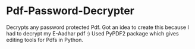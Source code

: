 # Pdf-Password-Decrypter
Decrypts any password protected Pdf.
Got an idea to create this because I had to decrypt my E-Aadhar pdf :)
Used PyPDF2 package which gives editing tools for Pdfs in Python.
